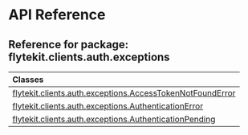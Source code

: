 # API Reference

## Reference for package: flytekit.clients.auth.exceptions

| Classes  |
| :------------- |
| [flytekit.clients.auth.exceptions.AccessTokenNotFoundError](flytekit_clients_auth_exceptions_accesstokennotfounderror) |
| [flytekit.clients.auth.exceptions.AuthenticationError](flytekit_clients_auth_exceptions_authenticationerror) |
| [flytekit.clients.auth.exceptions.AuthenticationPending](flytekit_clients_auth_exceptions_authenticationpending) |
